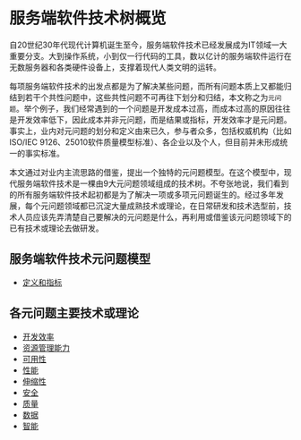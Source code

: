 # 服务端软件技术树概览

自20世纪30年代现代计算机诞生至今，服务端软件技术已经发展成为IT领域一大重要分支。大到操作系统，小到仅一行代码的工具，数以亿计的服务端软件运行在无数服务器和各类硬件设备上，支撑着现代人类文明的运转。

每项服务端软件技术的出发点都是为了解决某些问题，而所有问题本质上又都能归结到若干个共性问题中，这些共性问题不可再往下划分和归结，本文称之为`元问题`。举个例子，我们经常遇到的一个问题是开发成本过高，而成本过高的原因往往是开发效率低下，因此成本并非元问题，而是结果或指标，开发效率才是元问题。事实上，业内对元问题的划分和定义由来已久，参与者众多，包括权威机构（比如ISO/IEC 9126、25010软件质量模型标准）、各企业以及个人，但目前并未形成统一的事实标准。

本文通过对业内主流思路的借鉴，提出一个独特的元问题模型。在这个模型中，现代服务端软件技术是一棵由9大元问题领域组成的技术树。不夸张地说，我们看到的所有服务端软件技术起初都是为了解决一项或多项元问题诞生的。经过多年发展，每个元问题领域都已沉淀大量成熟技术或理论，在日常研发和技术选型前，技术人员应该先弄清楚自己要解决的元问题是什么，再利用或借鉴该元问题领域下的已有技术或理论去做研发。


## 服务端软件技术元问题模型
* [定义和指标](https://github.com/star2478/server-tech-tree/blob/master/定义和指标.md)

## 各元问题主要技术或理论
* [开发效率](https://github.com/star2478/server-tech-tree/blob/master/开发效率.md)
* [资源管理能力](https://github.com/star2478/server-tech-tree/blob/master/资源管理能力.md)
* [可用性](https://github.com/star2478/server-tech-tree/blob/master/可用性.md)
* [性能](https://github.com/star2478/server-tech-tree/blob/master/性能.md)
* [伸缩性](https://github.com/star2478/server-tech-tree/blob/master/伸缩性.md)
* [安全](https://github.com/star2478/server-tech-tree/blob/master/安全.md)
* [质量](https://github.com/star2478/server-tech-tree/blob/master/质量.md)
* [数据](https://github.com/star2478/server-tech-tree/blob/master/数据.md)
* [智能](https://github.com/star2478/server-tech-tree/blob/master/智能.md)
